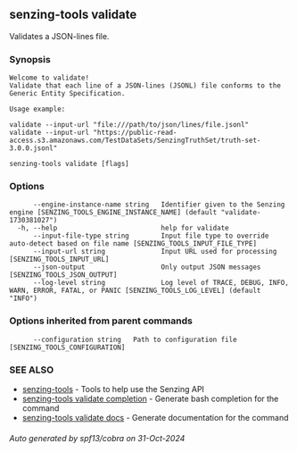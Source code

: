 ## senzing-tools validate

Validates a JSON-lines file.

### Synopsis


    Welcome to validate!
    Validate that each line of a JSON-lines (JSONL) file conforms to the Generic Entity Specification.

    Usage example:

    validate --input-url "file:///path/to/json/lines/file.jsonl"
    validate --input-url "https://public-read-access.s3.amazonaws.com/TestDataSets/SenzingTruthSet/truth-set-3.0.0.jsonl"
    

```
senzing-tools validate [flags]
```

### Options

```
      --engine-instance-name string   Identifier given to the Senzing engine [SENZING_TOOLS_ENGINE_INSTANCE_NAME] (default "validate-1730381027")
  -h, --help                          help for validate
      --input-file-type string        Input file type to override auto-detect based on file name [SENZING_TOOLS_INPUT_FILE_TYPE]
      --input-url string              Input URL used for processing [SENZING_TOOLS_INPUT_URL]
      --json-output                   Only output JSON messages  [SENZING_TOOLS_JSON_OUTPUT]
      --log-level string              Log level of TRACE, DEBUG, INFO, WARN, ERROR, FATAL, or PANIC [SENZING_TOOLS_LOG_LEVEL] (default "INFO")
```

### Options inherited from parent commands

```
      --configuration string   Path to configuration file [SENZING_TOOLS_CONFIGURATION]
```

### SEE ALSO

* [senzing-tools](senzing-tools.md)	 - Tools to help use the Senzing API
* [senzing-tools validate completion](senzing-tools_validate_completion.md)	 - Generate bash completion for the command
* [senzing-tools validate docs](senzing-tools_validate_docs.md)	 - Generate documentation for the command

###### Auto generated by spf13/cobra on 31-Oct-2024
